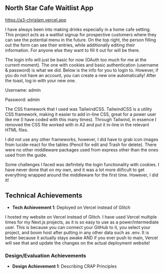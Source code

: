 ## North Star Cafe Waitlist App
https://a3-chrislam.vercel.app

I have always been into making drinks especially in a home cafe setting. This project acts as a waitlist signup for prospective customers where they can see the potential menu in the future. On the top right, the person filling out the form can see their entries, while additionally editing their information. For anyone else they want to fill it out for will be there.

The login info will just be basic for now (OAuth too much for me at the current moment). The one with cookies and basic authentication (username & password) is what we did. Below is the info for you to login to. However, if you do not have an account, you can create a new one automatically! After the toast, log in with your new one.

Username: admin

Password: admin

The CSS framework that I used was TailwindCSS. TailwindCSS is a utility CSS framework, making it easier to add in-line CSS, great for a power user like me (I have coded with this many times). Through Tailwind, in essence I removed the CSS file worked with in A2 and put it in-line in the relevant HTML files.

I did not use any other frameworks, however, I did have to grab icon images from lucide-react for the tables (Pencil for edit and Trash for delete). There were no other middleware packages used from express other than the ones used from the guide.

Some challenges I faced was definitely the login functionality with cookies. I have never done that on my own, and it was a lot more diificult to get everything wrapped around the middleware for the first time. However, I did it!

## Technical Achievements
- **Tech Achievement 1**: Deployed on Vercel instead of Glitch

I hosted my website on Vercel instead of Glitch. I have used Vercel multiple times for my Next.js projects, as it is so easy to use as a power/intermediate user. This is because you can connect your GitHub to it, you select your project, and boom host after putting in any other data such as .env. It is better because it actually stays awake AND if you ever push to main, Vercel will see that and update the changes on the actual deployment website!

### Design/Evaluation Achievements
- **Design Achievement 1**: Describing CRAP Principles
